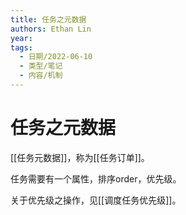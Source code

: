 ```yaml
---
title: 任务之元数据
authors: Ethan Lin
year:
tags:
  - 日期/2022-06-10 
  - 类型/笔记 
  - 内容/机制 
---
```



# 任务之元数据








[[任务元数据]]，称为[[任务订单]]。

任务需要有一个属性，排序order，优先级。

关于优先级之操作，见[[调度任务优先级]]。

